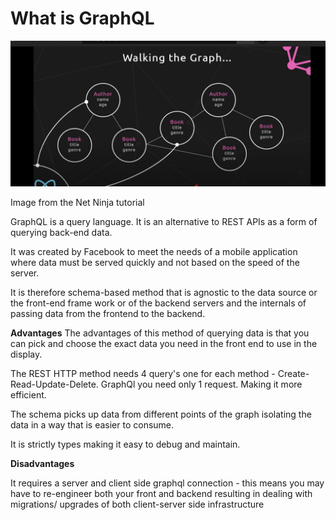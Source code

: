 # What is GraphQL

![Graph based dbs](packages/docs/assets/GraphQL-plotting-the-data-graph.png)

Image from the Net Ninja tutorial

GraphQL is a query language. It is an alternative to REST APIs as a form of querying back-end data.

It was created by Facebook to meet the needs of a mobile application where data must be served quickly and not based on the speed of the server.

It is therefore schema-based method that is agnostic to the data source or the front-end frame work or of the backend servers and the internals of passing data from the frontend to the backend.

**Advantages**
The advantages of this method of querying data is that you can pick and choose the exact data you need in the front end to use in the display. 

The REST HTTP method needs 4 query's one for each method - Create-Read-Update-Delete. GraphQl you need only 1 request. Making it more efficient.

The schema picks up data from different points of the graph isolating the data in a way that is easier to consume.

It is strictly types making it easy to debug and maintain.

**Disadvantages**

It requires a server and client side graphql connection - this means you may have to re-engineer both your front and backend resulting in dealing with migrations/ upgrades of both client-server side infrastructure

